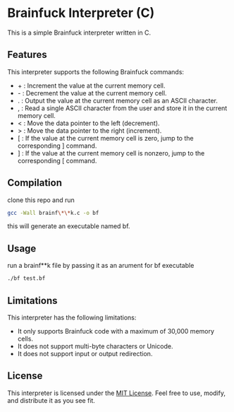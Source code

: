 # Brainfuck Interpreter (C)

This is a simple Brainfuck interpreter written in C.

## Features
This interpreter supports the following Brainfuck commands:

* \+ : Increment the value at the current memory cell.
* \- : Decrement the value at the current memory cell.
* . : Output the value at the current memory cell as an ASCII character.
* , : Read a single ASCII character from the user and store it in the current memory cell.
* < : Move the data pointer to the left (decrement).
* \> : Move the data pointer to the right (increment).
* [ : If the value at the current memory cell is zero, jump to the corresponding ] command.
* ] : If the value at the current memory cell is nonzero, jump to the corresponding [ command.

## Compilation
clone this repo and run 

```bash
gcc -Wall brainf\*\*k.c -o bf
```
this will generate an executable named bf. 

## Usage 
run a brainf**k file by passing it as an arument for bf executable
```bash
./bf test.bf
```
## Limitations
This interpreter has the following limitations:

* It only supports Brainfuck code with a maximum of 30,000 memory cells.
* It does not support multi-byte characters or Unicode.
* It does not support input or output redirection.
## License
This interpreter is licensed under the [MIT License](https://opensource.org/licenses/MIT). Feel free to use, modify, and distribute it as you see fit.